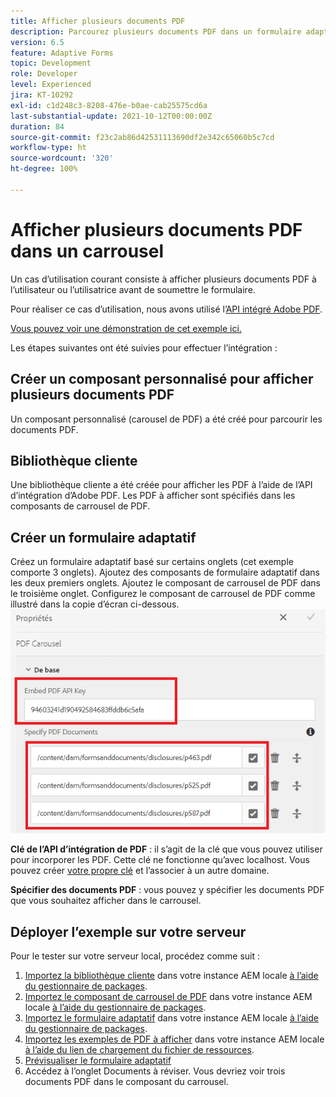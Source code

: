 ```yaml
---
title: Afficher plusieurs documents PDF
description: Parcourez plusieurs documents PDF dans un formulaire adaptatif.
version: 6.5
feature: Adaptive Forms
topic: Development
role: Developer
level: Experienced
jira: KT-10292
exl-id: c1d248c3-8208-476e-b0ae-cab25575cd6a
last-substantial-update: 2021-10-12T00:00:00Z
duration: 84
source-git-commit: f23c2ab86d42531113690df2e342c65060b5c7cd
workflow-type: ht
source-wordcount: '320'
ht-degree: 100%

---
```


# Afficher plusieurs documents PDF dans un carrousel

Un cas d’utilisation courant consiste à afficher plusieurs documents PDF à l’utilisateur ou l’utilisatrice avant de soumettre le formulaire.

Pour réaliser ce cas d’utilisation, nous avons utilisé l’[API intégré Adobe PDF](https://www.adobe.io/apis/documentcloud/dcsdk/pdf-embed.html?lang=fr).

[Vous pouvez voir une démonstration de cet exemple ici.](https://forms.enablementadobe.com/content/dam/formsanddocuments/wefinancecreditcard/jcr:content?wcmmode=disabled)

Les étapes suivantes ont été suivies pour effectuer l’intégration :

## Créer un composant personnalisé pour afficher plusieurs documents PDF

Un composant personnalisé (carousel de PDF) a été créé pour parcourir les documents PDF.

## Bibliothèque cliente

Une bibliothèque cliente a été créée pour afficher les PDF à l’aide de l’API d’intégration d’Adobe PDF. Les PDF à afficher sont spécifiés dans les composants de carrousel de PDF.

## Créer un formulaire adaptatif

Créez un formulaire adaptatif basé sur certains onglets (cet exemple comporte 3 onglets).
Ajoutez des composants de formulaire adaptatif dans les deux premiers onglets.
Ajoutez le composant de carrousel de PDF dans le troisième onglet.
Configurez le composant de carrousel de PDF comme illustré dans la copie d’écran ci-dessous.
![pdf-carousel](assets/pdf-carousel-af-component.png)

**Clé de l’API d’intégration de PDF** : il s’agit de la clé que vous pouvez utiliser pour incorporer les PDF. Cette clé ne fonctionne qu’avec localhost. Vous pouvez créer [votre propre clé](https://www.adobe.io/apis/documentcloud/dcsdk/pdf-embed.html?lang=fr) et l’associer à un autre domaine.

**Spécifier des documents PDF** : vous pouvez y spécifier les documents PDF que vous souhaitez afficher dans le carrousel.


## Déployer l’exemple sur votre serveur

Pour le tester sur votre serveur local, procédez comme suit :

1. [Importez la bibliothèque cliente](assets/pdf-carousel-client-lib.zip) dans votre instance AEM locale [à l’aide du gestionnaire de packages](http://localhost:4502/crx/packmgr/index.jsp).
1. [Importez le composant de carrousel de PDF](assets/pdf-carousel-component.zip) dans votre instance AEM locale [à l’aide du gestionnaire de packages](http://localhost:4502/crx/packmgr/index.jsp).
1. [Importez le formulaire adaptatif](assets/adaptive-form-pdf-carousel.zip) dans votre instance AEM locale [à l’aide du gestionnaire de packages](http://localhost:4502/crx/packmgr/index.jsp).
1. [Importez les exemples de PDF à afficher](assets/pdf-carousel-sample-documents.zip) dans votre instance AEM locale [à l’aide du lien de chargement du fichier de ressources](http://localhost:4502/assets.html/content/dam).
1. [Prévisualiser le formulaire adaptatif](http://localhost:4502/content/dam/formsanddocuments/wefinancecreditcard/jcr:content?wcmmode=disabled)
1. Accédez à l’onglet Documents à réviser. Vous devriez voir trois documents PDF dans le composant du carrousel.
